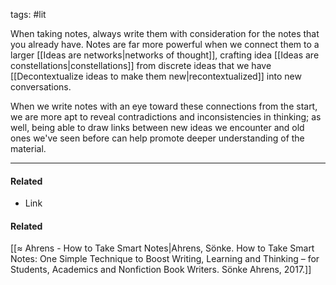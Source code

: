 tags: #lit 

When taking notes, always write them with consideration for the notes that you already have. Notes are far more powerful when we connect them to a larger [[Ideas are networks|networks of thought]], crafting idea [[Ideas are constellations|constellations]] from discrete ideas that we have [[Decontextualize ideas to make them new|recontextualized]] into new conversations. 

When we write notes with an eye toward these connections from the start, we are more apt to reveal contradictions and inconsistencies in thinking; as well, being able to draw links between new ideas we encounter and old ones we've seen before can help promote deeper understanding of the material. 

---
#### Related
- Link

#### Related
[[≈ Ahrens - How to Take Smart Notes|Ahrens, Sönke. How to Take Smart Notes: One Simple Technique to Boost Writing, Learning and Thinking – for Students, Academics and Nonfiction Book Writers. Sönke Ahrens, 2017.]]
